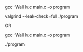 gcc -Wall lv.c main.c -o program

valgrind --leak-check=full ./program


OR


gcc -Wall lv.c main.c -o program

./program
